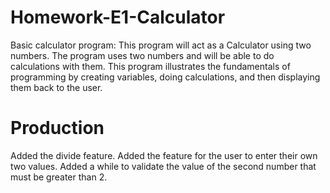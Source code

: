 # Homework-E1-Calculator
Basic calculator program: This program will act as a Calculator using two numbers. The program uses two numbers and will be able to do calculations with them. This program illustrates the fundamentals of programming by creating variables, doing calculations, and then displaying them back to the user.
# Production
Added the divide feature. Added the feature for the user to enter their own two values.
Added a while to validate the value of the second number that must be greater than 2.

